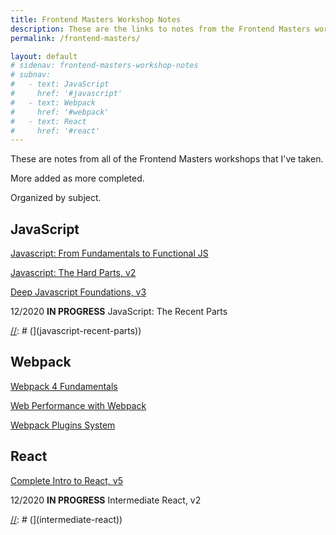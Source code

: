 ```yaml
---
title: Frontend Masters Workshop Notes
description: These are the links to notes from the Frontend Masters workshops I have taken.
permalink: /frontend-masters/

layout: default
# sidenav: frontend-masters-workshop-notes
# subnav:
#   - text: JavaScript
#     href: '#javascript'
#   - text: Webpack
#     href: '#webpack'
#   - text: React
#     href: '#react'
---
```


These are notes from all of the Frontend Masters workshops that I've taken.

More added as more completed.

Organized by subject.

## JavaScript

[Javascript: From Fundamentals to Functional JS](fundamentals-functional-js)

[Javascript: The Hard Parts, v2](hard-parts-js)

[Deep Javascript Foundations, v3](deep-javascript-foundations)

[//]: # ([)

12/2020 **IN PROGRESS** JavaScript: The Recent Parts

[//]: # (](javascript-recent-parts))

## Webpack

[Webpack 4 Fundamentals](webpack-4-fundamentals)

[Web Performance with Webpack](web-performance-webpack)

[Webpack Plugins System](webpack-plugins-system)

## React

[Complete Intro to React, v5](complete-intro-react)

[//]: # ([)

12/2020 **IN PROGRESS** Intermediate React, v2

[//]: # (](intermediate-react))